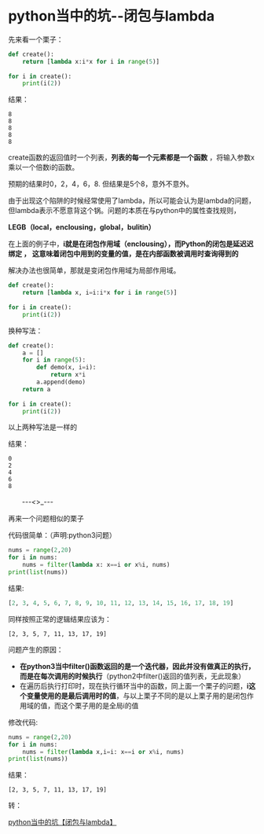 # python当中的坑--闭包与lambda

先来看一个栗子：

```python
def create():
    return [lambda x:i*x for i in range(5)]
 
for i in create():
    print(i(2))
```

结果：

```
8
8
8
8
8
```

create函数的返回值时一个列表，**列表的每一个元素都是一个函数** ，将输入参数x乘以一个倍数i的函数。

预期的结果时0，2，4，6，8. 但结果是5个8，意外不意外。

由于出现这个陷阱的时候经常使用了lambda，所以可能会认为是lambda的问题，但lambda表示不愿意背这个锅。问题的本质在与python中的属性查找规则，

**LEGB（local，enclousing，global，bulitin）**

在上面的例子中，**i就是在闭包作用域（enclousing），而Python的闭包是延迟迟绑定 ， 这意味着闭包中用到的变量的值，是在内部函数被调用时查询得到的**

 解决办法也很简单，那就是变闭包作用域为局部作用域。

```python
def create():
    return [lambda x, i=i:i*x for i in range(5)]
 
for i in create():
    print(i(2))
```

换种写法：

```python
def create():
    a = []
    for i in range(5):
        def demo(x, i=i):
            return x*i
        a.append(demo)
    return a
 
for i in create():
    print(i(2))
```

以上两种写法是一样的

结果：

```
0
2
4
6
8
```

　　---_<_>_---

再来一个问题相似的栗子

代码很简单：（声明:python3问题）

```python
nums = range(2,20)
for i in nums:
    nums = filter(lambda x: x==i or x%i, nums)
print(list(nums))
```

结果:

```python
[2, 3, 4, 5, 6, 7, 8, 9, 10, 11, 12, 13, 14, 15, 16, 17, 18, 19]
```

同样按照正常的逻辑结果应该为：

```
[2, 3, 5, 7, 11, 13, 17, 19]
```

问题产生的原因：

- **在python3当中filter()函数返回的是一个迭代器，因此并没有做真正的执行，而是在每次调用的时候执行**（python2中filter()返回的值列表，无此现象）
- 在遍历后执行打印时，现在执行循环当中的函数，同上面一个栗子的问题，**i这个变量使用的是最后调用时的值**，与以上栗子不同的是以上栗子用的是闭包作用域的值，而这个栗子用的是全局i的值

修改代码:

```python
nums = range(2,20)
for i in nums:
    nums = filter(lambda x,i=i: x==i or x%i, nums)
print(list(nums))
```

结果：

```
[2, 3, 5, 7, 11, 13, 17, 19]
```

转：

[python当中的坑【闭包与lambda】](https://www.cnblogs.com/kayb/p/7468801.html)

